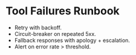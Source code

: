 # Tool Failures Runbook

- Retry with backoff.
- Circuit-breaker on repeated 5xx.
- Fallback responses with apology + escalation.
- Alert on error rate > threshold.
